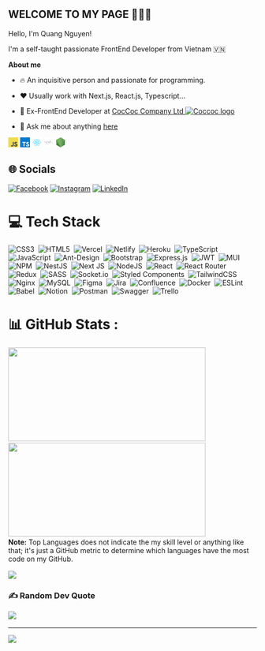 
## WELCOME TO MY PAGE 👋👋👋

Hello, I'm Quang Nguyen!

I'm a self-taught passionate FrontEnd Developer from Vietnam 🇻🇳

**About me**

- 🔥 An inquisitive person and passionate for programming.

- ❤️ Usually work with Next.js, React.js, Typescript...
  
- 💼 Ex-FrontEnd Developer at <a href="https://coccoc.com/en" target="_blank">CocCoc Company Ltd <img src="https://coccoc.com/assets/images/logo.svg" alt="Coccoc logo" width="auto" height="16"/></a>

- 💬 Ask me about anything [here](https://github.com/tanokiddy/tanokiddy/issues)

<code><img height="20" alt="javascript icon" src="https://raw.githubusercontent.com/github/explore/80688e429a7d4ef2fca1e82350fe8e3517d3494d/topics/javascript/javascript.png"></code>
<code><img height="20" alt="typescript icon" src="https://raw.githubusercontent.com/github/explore/80688e429a7d4ef2fca1e82350fe8e3517d3494d/topics/typescript/typescript.png"></code>
<code><img height="20" alt="react icon" src="https://raw.githubusercontent.com/github/explore/80688e429a7d4ef2fca1e82350fe8e3517d3494d/topics/react/react.png"></code>
<code><img height="20" alt="nextjs icon" src="https://raw.githubusercontent.com/github/explore/28b02bbc9ad9f7a503c43775aebeb515dc2da5fc/topics/nextjs/nextjs.png"></code>
<code><img height="20" alt="nodejs icon" src="https://raw.githubusercontent.com/github/explore/80688e429a7d4ef2fca1e82350fe8e3517d3494d/topics/nodejs/nodejs.png"></code>    

## 🌐 Socials
[![Facebook](https://img.shields.io/badge/Facebook-%231877F2.svg?logo=Facebook&logoColor=white)](https://facebook.com/facebook.com/kil.kiddy) [![Instagram](https://img.shields.io/badge/Instagram-%23E4405F.svg?logo=Instagram&logoColor=white)](https://instagram.com/instagram.com/tanokiddy) [![LinkedIn](https://img.shields.io/badge/LinkedIn-%230077B5.svg?logo=linkedin&logoColor=white)](https://linkedin.com/in/https://www.linkedin.com/in/quang-nguyen-frontend-developer/) 

# 💻 Tech Stack
![CSS3](https://img.shields.io/badge/css3-%231572B6.svg?style=flat&logo=css3&logoColor=white)&nbsp;
![HTML5](https://img.shields.io/badge/html5-%23E34F26.svg?style=flat&logo=html5&logoColor=white)&nbsp;
![Vercel](https://img.shields.io/badge/vercel-%23000000.svg?style=flat&logo=vercel&logoColor=white)&nbsp;
![Netlify](https://img.shields.io/badge/netlify-%23000000.svg?style=flat&logo=netlify&logoColor=#00C7B7)&nbsp;
![Heroku](https://img.shields.io/badge/heroku-%23430098.svg?style=flat&logo=heroku&logoColor=white)&nbsp;
![TypeScript](https://img.shields.io/badge/typescript-%23007ACC.svg?style=flat&logo=typescript&logoColor=white)&nbsp;
![JavaScript](https://img.shields.io/badge/javascript-%23323330.svg?style=flat&logo=javascript&logoColor=%23F7DF1E)&nbsp;
![Ant-Design](https://img.shields.io/badge/-AntDesign-%230170FE?style=flat&logo=ant-design&logoColor=white)&nbsp;
![Bootstrap](https://img.shields.io/badge/bootstrap-%23563D7C.svg?style=flat&logo=bootstrap&logoColor=white)&nbsp;
![Express.js](https://img.shields.io/badge/express.js-%23404d59.svg?style=flat&logo=express&logoColor=%2361DAFB)&nbsp;
![JWT](https://img.shields.io/badge/JWT-black?style=flat&logo=JSON%20web%20tokens)&nbsp;
![MUI](https://img.shields.io/badge/MUI-%230081CB.svg?style=flat&logo=material-ui&logoColor=white)&nbsp;
![NPM](https://img.shields.io/badge/NPM-%23000000.svg?style=flat&logo=npm&logoColor=white)&nbsp;
![NestJS](https://img.shields.io/badge/nestjs-%23E0234E.svg?style=flat&logo=nestjs&logoColor=white)&nbsp;
![Next JS](https://img.shields.io/badge/Next-black?style=flat&logo=next.js&logoColor=white)&nbsp;
![NodeJS](https://img.shields.io/badge/node.js-6DA55F?style=flat&logo=node.js&logoColor=white)&nbsp;
![React](https://img.shields.io/badge/react-%2320232a.svg?style=flat&logo=react&logoColor=%2361DAFB)&nbsp;
![React Router](https://img.shields.io/badge/React_Router-CA4245?style=flat&logo=react-router&logoColor=white)&nbsp;
![Redux](https://img.shields.io/badge/redux-%23593d88.svg?style=flat&logo=redux&logoColor=white)&nbsp;
![SASS](https://img.shields.io/badge/SASS-hotpink.svg?style=flat&logo=SASS&logoColor=white)&nbsp;
![Socket.io](https://img.shields.io/badge/Socket.io-black?style=flat&logo=socket.io&badgeColor=010101)&nbsp;
![Styled Components](https://img.shields.io/badge/styled--components-DB7093?style=flat&logo=styled-components&logoColor=white)&nbsp;
![TailwindCSS](https://img.shields.io/badge/tailwindcss-%2338B2AC.svg?style=flat&logo=tailwind-css&logoColor=white)&nbsp;
![Nginx](https://img.shields.io/badge/nginx-%23009639.svg?style=flat&logo=nginx&logoColor=white)&nbsp;
![MySQL](https://img.shields.io/badge/mysql-%2300f.svg?style=flat&logo=mysql&logoColor=white)&nbsp;
![Figma](https://img.shields.io/badge/figma-%23F24E1E.svg?style=flat&logo=figma&logoColor=white)&nbsp;
![Jira](https://img.shields.io/badge/jira-%230A0FFF.svg?style=flat&logo=jira&logoColor=white)&nbsp;
![Confluence](https://img.shields.io/badge/confluence-%23172BF4.svg?style=flat&logo=confluence&logoColor=white)&nbsp;
![Docker](https://img.shields.io/badge/docker-%230db7ed.svg?style=flat&logo=docker&logoColor=white)&nbsp;
![ESLint](https://img.shields.io/badge/ESLint-4B3263?style=flat&logo=eslint&logoColor=white)&nbsp;
![Babel](https://img.shields.io/badge/Babel-F9DC3e?style=flat&logo=babel&logoColor=black)&nbsp;
![Notion](https://img.shields.io/badge/Notion-%23000000.svg?style=flat&logo=notion&logoColor=white)&nbsp;
![Postman](https://img.shields.io/badge/Postman-FF6C37?style=flat&logo=postman&logoColor=white)&nbsp;
![Swagger](https://img.shields.io/badge/-Swagger-%23Clojure?style=flat&logo=swagger&logoColor=white)&nbsp;
![Trello](https://img.shields.io/badge/Trello-%23026AA7.svg?style=flat&logo=Trello&logoColor=white)&nbsp;
# 📊 GitHub Stats :

<p align="left">
  <img height="190em" width="400" src="https://github-readme-stats-eight-theta.vercel.app/api?username=tanokiddy&show_icons=true&count_private=true&theme=radical&hide=hide_rank&hide_border=true&bg_color=1F222E&title_color=F85D7F&icon_color=F8D866"/>
  <img height="190em" width="400" src="https://github-readme-stats-eight-theta.vercel.app/api/top-langs/?username=tanokiddy&layout=compact&langs_count=8&theme=radical&hide_border=true&bg_color=1F222E&title_color=F85D7F&icon_color=F8D866"/>
<br>
  <b>Note:</b> Top Languages does not indicate the my skill level or anything like that; it's just a GitHub metric to determine which languages have the most code on my GitHub.
</p> 
 
<a href="https://github.com/tanokiddy/CC_CareersSite/">
  <!-- Change the `github-readme-stats.anuraghazra1.vercel.app` to `github-readme-stats.vercel.app`  -->
  <img align="center" src="https://github-readme-stats.anuraghazra1.vercel.app/api/pin/?username=tanokiddy&repo=CC_CareersSite&theme=radical" />
</a>    


### ✍️ Random Dev Quote
![](https://quotes-github-readme.vercel.app/api?type=vetical&theme=tokyonight)

---
[![](https://visitcount.itsvg.in/api?id=tanokiddy&icon=6&color=12)](https://visitcount.itsvg.in)
